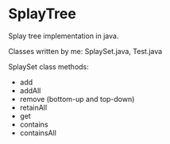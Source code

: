 # SplayTree

Splay tree implementation in java.

Classes written by me: SplaySet.java, Test.java

SplaySet class methods:
- add
- addAll
- remove (bottom-up and top-down)
- retainAll
- get
- contains
- containsAll
